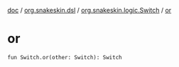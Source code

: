 [doc](../../index.md) / [org.snakeskin.dsl](../index.md) / [org.snakeskin.logic.Switch](index.md) / [or](./or.md)

# or

`fun Switch.or(other: Switch): Switch`